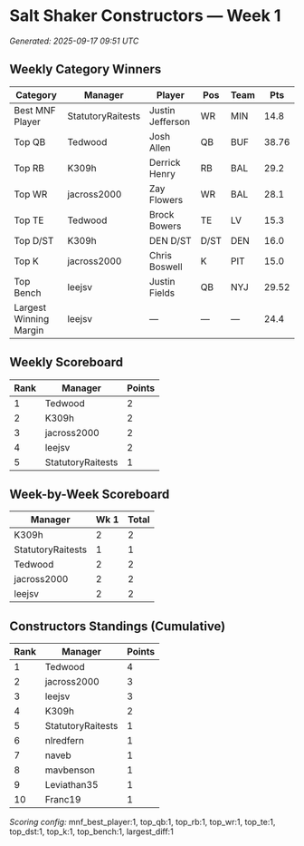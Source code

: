# Salt Shaker Constructors — Week 1
_Generated: 2025-09-17 09:51 UTC_

## Weekly Category Winners
| Category | Manager | Player | Pos | Team | Pts |
|---|---|---|---|---|---|
| Best MNF Player | StatutoryRaitests | Justin Jefferson | WR | MIN | 14.8 |
| Top QB | Tedwood | Josh Allen | QB | BUF | 38.76 |
| Top RB | K309h | Derrick Henry | RB | BAL | 29.2 |
| Top WR | jacross2000 | Zay Flowers | WR | BAL | 28.1 |
| Top TE | Tedwood | Brock Bowers | TE | LV | 15.3 |
| Top D/ST | K309h | DEN D/ST | D/ST | DEN | 16.0 |
| Top K | jacross2000 | Chris Boswell | K | PIT | 15.0 |
| Top Bench | leejsv | Justin Fields | QB | NYJ | 29.52 |
| Largest Winning Margin | leejsv | — | — | — | 24.4 |

## Weekly Scoreboard
| Rank | Manager | Points |
|---|---|---|
| 1 | Tedwood | 2 |
| 2 | K309h | 2 |
| 3 | jacross2000 | 2 |
| 4 | leejsv | 2 |
| 5 | StatutoryRaitests | 1 |

## Week-by-Week Scoreboard
| Manager | Wk 1 | Total |
|---|---|---|
| K309h | 2 | 2 |
| StatutoryRaitests | 1 | 1 |
| Tedwood | 2 | 2 |
| jacross2000 | 2 | 2 |
| leejsv | 2 | 2 |

## Constructors Standings (Cumulative)
| Rank | Manager | Points |
|---|---|---|
| 1 | Tedwood | 4 |
| 2 | jacross2000 | 3 |
| 3 | leejsv | 3 |
| 4 | K309h | 2 |
| 5 | StatutoryRaitests | 1 |
| 6 | nlredfern | 1 |
| 7 | naveb | 1 |
| 8 | mavbenson | 1 |
| 9 | Leviathan35 | 1 |
| 10 | Franc19 | 1 |

_Scoring config:_ mnf_best_player:1, top_qb:1, top_rb:1, top_wr:1, top_te:1, top_dst:1, top_k:1, top_bench:1, largest_diff:1

